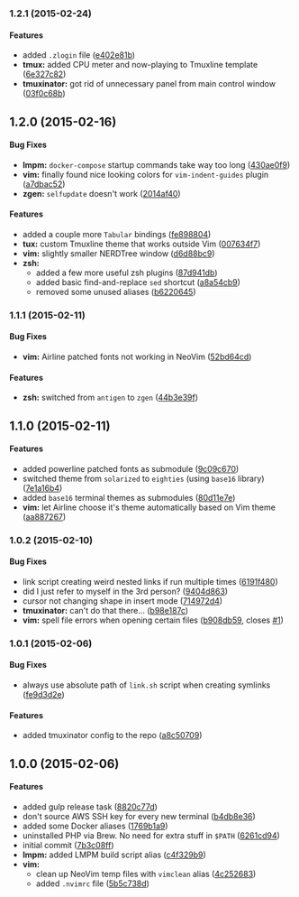 ### 1.2.1 (2015-02-24)


#### Features

* added `.zlogin` file ([e402e81b](https://github.com/adambiggs/dotfiles.git/commit/e402e81b2d511b1df6dd14839ad091a59e6c15c0))
* **tmux:** added CPU meter and now-playing to Tmuxline template ([6e327c82](https://github.com/adambiggs/dotfiles.git/commit/6e327c8283896c1f467bc758eb58bebedffeedf6))
* **tmuxinator:** got rid of unnecessary panel from main control window ([03f0c68b](https://github.com/adambiggs/dotfiles.git/commit/03f0c68b612cd31ea1f6341587e1961001633d9e))


## 1.2.0 (2015-02-16)


#### Bug Fixes

* **lmpm:** `docker-compose` startup commands take way too long ([430ae0f9](https://github.com/adambiggs/dotfiles.git/commit/430ae0f9af17182d42e6f2abced227b80cab8557))
* **vim:** finally found nice looking colors for `vim-indent-guides` plugin ([a7dbac52](https://github.com/adambiggs/dotfiles.git/commit/a7dbac521471d9319c76a4dcb245e1855c24987b))
* **zgen:** `selfupdate` doesn't work ([2014af40](https://github.com/adambiggs/dotfiles.git/commit/2014af40a7845d34ecce17db898eac420eca67cf))


#### Features

* added a couple more `Tabular` bindings ([fe898804](https://github.com/adambiggs/dotfiles.git/commit/fe898804db185097e68a0d573474a5e3f34edf5a))
* **tux:** custom Tmuxline theme that works outside Vim ([007634f7](https://github.com/adambiggs/dotfiles.git/commit/007634f70866c4cd20834b457cc66ce19522e50f))
* **vim:** slightly smaller NERDTree window ([d6d88bc9](https://github.com/adambiggs/dotfiles.git/commit/d6d88bc9aab72d7e3bc41ea9ec511b983feccd06))
* **zsh:**
  * added a few more useful zsh plugins ([87d941db](https://github.com/adambiggs/dotfiles.git/commit/87d941db1b07cc6cdb44a4cef718b6c2e2ddbb93))
  * added basic find-and-replace `sed` shortcut ([a8a54cb9](https://github.com/adambiggs/dotfiles.git/commit/a8a54cb9ad1119eb18b77c2ce2c45bbc4c143886))
  * removed some unused aliases ([b6220645](https://github.com/adambiggs/dotfiles.git/commit/b6220645d904febcb2f0aed5601dce5926274d0f))


### 1.1.1 (2015-02-11)


#### Bug Fixes

* **vim:** Airline patched fonts not working in NeoVim ([52bd64cd](https://github.com/adambiggs/dotfiles.git/commit/52bd64cd2c2a44a3ce5ec6930fa3a675a43709e0))


#### Features

* **zsh:** switched from `antigen` to `zgen` ([44b3e39f](https://github.com/adambiggs/dotfiles.git/commit/44b3e39f8db375188ffb0b8fd6962028f4c18ae5))


## 1.1.0 (2015-02-11)


#### Features

* added powerline patched fonts as submodule ([9c09c670](https://github.com/adambiggs/dotfiles.git/commit/9c09c670e5c67b0372370921c1dc8886537935fe))
* switched theme from `solarized` to `eighties` (using `base16` library) ([7e1a16b4](https://github.com/adambiggs/dotfiles.git/commit/7e1a16b4e5b58f5359ffb1a60459b7518d16dbc6))
* added `base16` terminal themes as submodules ([80d11e7e](https://github.com/adambiggs/dotfiles.git/commit/80d11e7e5ecef899aaff6e3eec90e16a84da0905))
* **vim:** let Airline choose it's theme automatically based on Vim theme ([aa887267](https://github.com/adambiggs/dotfiles.git/commit/aa8872674cd4252796235ea0de3ca47ee3df5128))


### 1.0.2 (2015-02-10)


#### Bug Fixes

* link script creating weird nested links if run multiple times ([6191f480](https://github.com/adambiggs/dotfiles.git/commit/6191f4807285ff295b07d7b2a3be5898d2ea892c))
* did I just refer to myself in the 3rd person? ([9404d863](https://github.com/adambiggs/dotfiles.git/commit/9404d863874a159b2ab8054600048e82c45ee4ae))
* cursor not changing shape in insert mode ([714972d4](https://github.com/adambiggs/dotfiles.git/commit/714972d4db0f3ad49fa6396666f1b6fb5670c3aa))
* **tmuxinator:** can't do that there... ([b98e187c](https://github.com/adambiggs/dotfiles.git/commit/b98e187c7b87f2a5182156d301f4044658b8553b))
* **vim:** spell file errors when opening certain files ([b908db59](https://github.com/adambiggs/dotfiles.git/commit/b908db59e01cfce733df3d6dfd6fa5fc3fa4b3e9), closes [#1](https://github.com/adambiggs/dotfiles.git/issues/1))


### 1.0.1 (2015-02-06)


#### Bug Fixes

* always use absolute path of `link.sh` script when creating symlinks ([fe9d3d2e](https://github.com/adambiggs/dotfiles.git/commit/fe9d3d2eccce581a96ffbc07a1c0bcdaa290fd8b))


#### Features

* added tmuxinator config to the repo ([a8c50709](https://github.com/adambiggs/dotfiles.git/commit/a8c507092ff7acd706329d6859dcf162c32003b7))


## 1.0.0 (2015-02-06)


#### Features

* added gulp release task ([8820c77d](https://github.com/adambiggs/dotfiles.git/commit/8820c77d69e2ba95442a7d4e42fe4af2ee5fca1a))
* don't source AWS SSH key for every new terminal ([b4db8e36](https://github.com/adambiggs/dotfiles.git/commit/b4db8e363890f1a9fa7c1ef5db0622ae89709c5e))
* added some Docker aliases ([1769b1a9](https://github.com/adambiggs/dotfiles.git/commit/1769b1a98c941e466b2e3e639da1e4162c7b0c69))
* uninstalled PHP via Brew. No need for extra stuff in `$PATH` ([6261cd94](https://github.com/adambiggs/dotfiles.git/commit/6261cd941890af2fd4e311e8dfc1cb09add5fc1b))
* initial commit ([7b3c08ff](https://github.com/adambiggs/dotfiles.git/commit/7b3c08ff9ac6ad996598dc92d694bca62bd086e8))
* **lmpm:** added LMPM build script alias ([c4f329b9](https://github.com/adambiggs/dotfiles.git/commit/c4f329b92ae122a4d6e8373aae7d1bde112daa26))
* **vim:**
  * clean up NeoVim temp files with `vimclean` alias ([4c252683](https://github.com/adambiggs/dotfiles.git/commit/4c252683c78f346c041bf6629bcb2164de0173b9))
  * added `.nvimrc` file ([5b5c738d](https://github.com/adambiggs/dotfiles.git/commit/5b5c738dc9ac2fb866fb0db5d9660334b64d7999))



